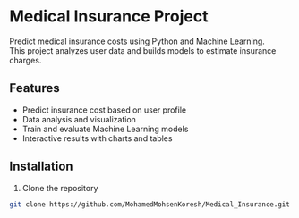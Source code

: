#  Medical Insurance Project

Predict medical insurance costs using Python and Machine Learning.  
This project analyzes user data and builds models to estimate insurance charges.

##  Features
- Predict insurance cost based on user profile
- Data analysis and visualization
- Train and evaluate Machine Learning models
- Interactive results with charts and tables

##  Installation
1. Clone the repository  
```bash
git clone https://github.com/MohamedMohsenKoresh/Medical_Insurance.git
